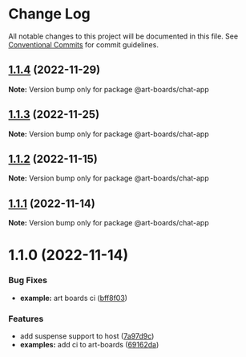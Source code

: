# Change Log

All notable changes to this project will be documented in this file.
See [Conventional Commits](https://conventionalcommits.org) for commit guidelines.

## [1.1.4](https://github.com/leanjs/leanjs/compare/@art-boards/chat-app@1.1.3...@art-boards/chat-app@1.1.4) (2022-11-29)

**Note:** Version bump only for package @art-boards/chat-app

## [1.1.3](https://github.com/leanjs/leanjs/compare/@art-boards/chat-app@1.1.2...@art-boards/chat-app@1.1.3) (2022-11-25)

**Note:** Version bump only for package @art-boards/chat-app

## [1.1.2](https://github.com/leanjs/leanjs/compare/@art-boards/chat-app@1.1.1...@art-boards/chat-app@1.1.2) (2022-11-15)

**Note:** Version bump only for package @art-boards/chat-app

## [1.1.1](https://github.com/leanjs/leanjs/compare/@art-boards/chat-app@1.1.0...@art-boards/chat-app@1.1.1) (2022-11-14)

**Note:** Version bump only for package @art-boards/chat-app

# 1.1.0 (2022-11-14)

### Bug Fixes

- **example:** art boards ci ([bff8f03](https://github.com/leanjs/leanjs/commit/bff8f032387b0646a1930af193a72bfd1c992e4a))

### Features

- add suspense support to host ([7a97d9c](https://github.com/leanjs/leanjs/commit/7a97d9c51505eb15a07243157e9a249e3d70085c))
- **examples:** add ci to art-boards ([69162da](https://github.com/leanjs/leanjs/commit/69162da22918acac8c2bd9133b0c1599c899300a))
